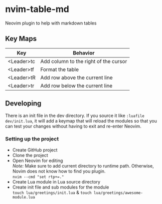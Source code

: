 # nvim-table-md
Neovim plugin to help with markdown tables

## Key Maps

| Key          | Behavior                              |
| ---          | ---                                   |
| \<Leader\>tc | Add column to the right of the cursor |
| \<Leader\>tf | Format the table                      |
| \<Leader\>tR | Add row above the current line        |
| \<Leader\>tr | Add row below the current line        |

## Developing

There is an init file in the dev directory.  If you source it like `:luafile dev/init.lua`, it will add a keymap that will reload the modules so that you can test your changes without having to exit and re-enter Neovim.

### Setting up the project

- Create GitHub project
- Clone the project
- Open Neovim for editing\
*Note:* Make sure to add current directory to runtime path. Otherwise, Novim does not know how to find you plugin.\
`nvim --cmd "set rtp+=."`
- Create Lua module in Lua source directory
- Create init file and sub modules for the module\
`touch lua/greetings/init.lua` & `touch lua/greetings/awesome-module.lua`
